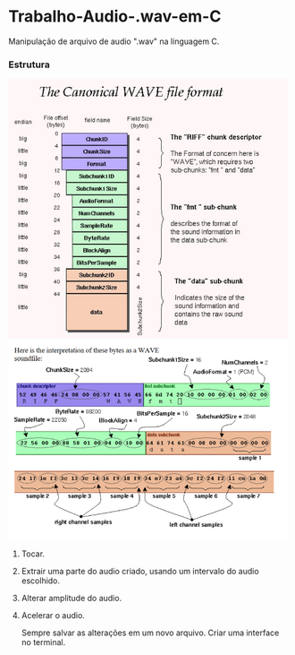 <h1> Trabalho-Audio-.wav-em-C </h1>
<p>Manipulação de arquivo de audio ".wav" na linguagem C.</p>

<h3>Estrutura</h3>
<img width="500px" src="images/wav-file-structure.jpg">
<img width="500px" src="images/hexa-wave.png">

1. Tocar.
2. Extrair uma parte do audio criado, usando um intervalo do audio escolhido.
3. Alterar amplitude do audio.
4. Acelerar o audio.

   Sempre salvar as alterações em um novo arquivo. Criar uma interface no terminal.
